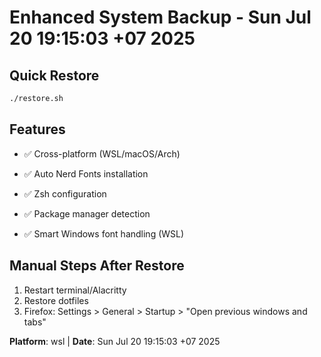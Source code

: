 # Enhanced System Backup - Sun Jul 20 19:15:03 +07 2025


## Quick Restore
```bash
./restore.sh
```

## Features
- ✅ Cross-platform (WSL/macOS/Arch)
- ✅ Auto Nerd Fonts installation

- ✅ Zsh configuration  
- ✅ Package manager detection
- ✅ Smart Windows font handling (WSL)

## Manual Steps After Restore
1. Restart terminal/Alacritty
2. Restore dotfiles
3. Firefox: Settings > General > Startup > "Open previous windows and tabs"

**Platform**: wsl | **Date**: Sun Jul 20 19:15:03 +07 2025

